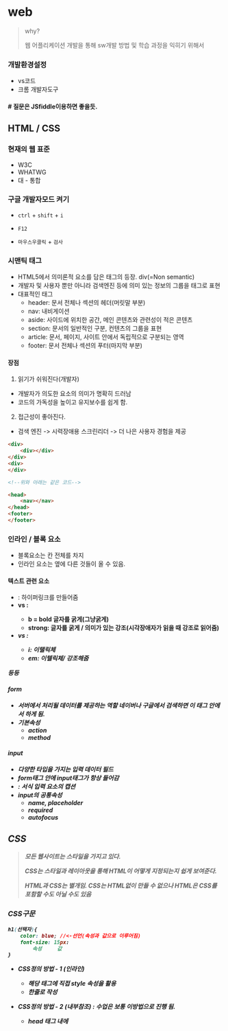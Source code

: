 #  web

>  why?
>
> 웹 어플리케이션 개발을 통해 sw개발 방법 및 학습 과정을 익히기 위해서

### 개발환경설정

- vs코드
- 크롬 개발자도구



#### # 질문은 JSfiddle이용하면 좋을듯.



## HTML / CSS

### 현재의 웹 표준

- W3C
- WHATWG
- 대 - 통합



### 구글 개발자모드 켜기

- `ctrl` + `shift` + `i`

- `F12`

- `마우스우클릭` + `검사`



### 시맨틱 태그

- HTML5에서 의미론적 요소를 담은 태그의 등장. div(=Non semantic)
- 개발자 및 사용자 뿐만 아니라 검색엔진 등에 의미 있는 정보의 그룹을 태그로 표현
- 대표적인 태그
  - header: 문서 전체나 섹션의 헤더(머릿말 부분)
  - nav: 내비게이션
  - aside: 사이드에 위치한 공간, 메인 콘텐츠와 관련성이 적은 콘텐츠
  - section: 문서의 일반적인 구분, 컨텐츠의 그룹을 표현
  - article: 문서, 페이지, 사이트 안에서 독립적으로 구분되는 영역
  - footer: 문서 전체나 섹션의 푸터(마지막 부분)

#### 장점

1. 읽기가 쉬워진다(개발자)

- 개발자가 의도한 요소의 의미가 명확히 드러남
- 코드의 가독성을 높이고 유지보수를 쉽게 함.

2. 접근성이 좋아진다.

- 검색 엔진 -> 시력장애용 스크린리더 -> 더 나은 사용자 경험을 제공

```html
<div>
    <div></div>
</div>
<div>
</div>

<!--위와 아래는 같은 코드-->

<head>
    <nav></nav>
</head>
<footer>
</footer>
```



### 인라인 / 블록 요소

- 블록요소는 칸 전체를 차지
- 인라인 요소는 옆에 다른 것들이 올 수 있음.



#### 텍스트 관련 요소

- <a> : 하이퍼링크를 만들어줌
- <b> vs <strong> : 
  - b = bold 글자를 굵게(그냥굵게) 
  - strong: 글자를 굵게 / 의미가 있는 강조(시각장애자가 읽을 때 강조로 읽어줌)
- <i> vs <em> : 
  - i: 이탤릭체
  - em: 이텔릭체/ 강조해줌

등등



#### form

- 서버에서 처리될 데이터를 제공하는 역할 네이버나 구글에서 검색하면 이 태그 안에서 하게 됨.
- 기본속성
  - action
  - method



#### input

- 다양한 타입을 가지는 입력 데이터 필드
- form태그 안에 input태그가 항상 들어감
- <label>: 서식 입력 요소의 캡션
- input의 공통속성
  - name, placeholder
  - required
  - autofocus



## CSS

> 모든 웹사이트는 스타일을 가지고 있다. 
>
> CSS는 스타일과 레이아웃을 통해 HTML이 어떻게 지정되는지 쉽게 보여준다.
>
> HTML과 CSS는 별개임. CSS는 HTML없이 만들 수 없으나 HTML은 CSS를 포함할 수도 아닐 수도 있음

### CSS구문

```css
h1(선택자){
    color: blue; //<-선언(속성과 값으로 이루어짐)
    font-size: 15px:
        속성     값
}
```

- CSS정의 방법 - 1 (인라인)
  - 해당 태그에 직접 style 속성을 활용
  - 한줄로 작성

- CSS정의 방법 - 2 (내부참조) : 수업은 보통 이방법으로 진행 됨.
  - head 태그 내에 <style>에 지정

- CSS정의방법 -3 (외부참조)
  - 외부 CSS파일을 <head>내 <link>를 통해 불러오기

##### global css property usage

- 모든 속성을 다 외울 수는 없으니 주로 활용하는 속성 위주로 기억!



#NM_FAVORITE > div.group_nav > ul.list_nav.NM_FAVORITE_LIST > li:nth-child(1) > a



#### CSS적용 우선순위

- 중요도(Importance) - 사용시 주의
  - !important
- 우선 순위
  - 인라인/id선택자/class선택자/요소선택자/소스순서



#### CSS상속

- CSS는 상속을 통해 부모 요소의 속성을 모두 자식에게 상속
  - 속성(프로퍼티)중에는 상속이 되는 것과 되지 않는 것들이 있다.



#### CSS 크기단위

- px(픽셀)
- %
- em
  - 배수 단위, 요소에 지정된 사이즈에 상대적인 사이즈를 가짐
- rem
  - 최상위 요소(html)의 사이즈를 기준으로 배수 단위를 가짐



#### 색상 단위

- 색상 키워드
- RGB 색상
  - `#` + 16진수 표기법
  - rgb() 함수형 표기법
- HSL색상



#### 마진 상쇄(Margin collapsing)

- 인접 형제 요소 간의 margin이 겹쳐서 보임



### CSS position

- CSS position 속성은 문서 상에서 요소를 배치하는 방법을 지정함
- static : 디폴트 값(기준위치)
  - 기본적인 요소의 배치순서에 따름(좌측 상단)
  - 부모 요소 내에서 배치될 때는 부모 요소의 위치를 기준으로 배치 됨
- 아래는 좌표 프로퍼티(top, bottom, left, right)를 사용하여 이동이 가능(음수 값도 가능)
  - relative : static 위치를 기준으로 이동(상대 위치)
  - absolute: static이 아닌 가장 가까이 있는 부모/조상 요소를 기준으로 이동(절대 위치)
  - fixed: 부모 요소와 관계 없이 브라우저를 기준으로 이동(고정위치)
    - 스크롤 시에도 항상 같은 곳에 위치









### 설치해야할 것

- open in browser-TechER
- Auto Rename Tag
- Highlight Matching Tag



### VS CODE

- `ctrl` + `,` 눌러서 설정 열고 tabsize검색하여 2로 설정

- `ctrl` + `shift` + `p`  눌러서  preferences: Configure Language Specific Settings 검색

-  python선택

- 중괄호 안에 밑에 입력

- ``` python
      "[python]" : {
          "editor.tabSize": 4
      }
  ```



### HTTL, CSS및 웹사이트 공식사이트

- MDN

